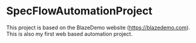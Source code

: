 # SpecFlowAutomationProject

This project is based on the BlazeDemo website (https://blazedemo.com).
This is also my first web based automation project.